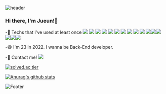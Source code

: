 ![header](https://capsule-render.vercel.app/api?type=slice&color=A8C8F9&height=200&section=header)

### Hi there, I'm Jueun!👋

-🌱 Techs that I've used at least once <img src="https://img.shields.io/badge/C-A8B9CC?style=flat-square&logo=C&logoColor=white"/></a>
<img src="https://img.shields.io/badge/C++-00599C?style=flat-square&logo=C%2B%2B&logoColor=white"/></a> <img src="https://img.shields.io/badge/Kotlin-0095D5?style=flat-square&logo=Kotlin&logoColor=white"/></a> <img src="https://img.shields.io/badge/Python-3776AB?style=flat-square&logo=Python&logoColor=white"/></a> <img src="https://img.shields.io/badge/Java-007396?style=flat-square&logo=Java&logoColor=white"/></a> <img src="https://img.shields.io/badge/SpringBoot-6DB33F?style=flat-square&logo=Spring&logoColor=white"/></a> <img src="https://img.shields.io/badge/MySQL-4479A1?style=flat-square&logo=MySQL&logoColor=white"/></a> <img src="https://img.shields.io/badge/MariaDB-003545?style=flat-square&logo=MariaDB&logoColor=white"/></a> <img src="https://img.shields.io/badge/Amazon AWS-232F3E?style=flat-square&logo=Amazon AWS&logoColor=white"/> </a> <img src="https://img.shields.io/badge/Travis CI-3EAAAF?style=flat-square&logo=Travis CI&logoColor=white"/> </a> <img src="https://img.shields.io/badge/Notion-000000?style=flat-square&logo=Notion&logoColor=white"/></a><img src="https://img.shields.io/badge/Postman-FF6C37?style=flat-square&logo=Postman&logoColor=white"/></a><img src="https://img.shields.io/badge/Firebase-FFCA28?style=flat-square&logo=Firebase&logoColor=white"/></a> <img src="https://img.shields.io/badge/Slack-4A154B?style=flat-square&logo=slack&logoColor=white"/></a><img src="https://img.shields.io/badge/Notion-000000?style=flat-square&logo=Notion&logoColor=white"/></a><img src="https://img.shields.io/badge/Github-181717?style=flat-square&logo=Github&logoColor=white"/></a>

-😄 I'm 23 in 2022. I wanna be Back-End developer.

-📱 Contact me! <img src="http://img.shields.io/badge/-Instagram-E4405F?style=flat&logo=Instagram&link=https://instagram.com/jeje_0812/" /></a>

[![solved.ac tier](http://mazassumnida.wtf/api/generate_badge?boj=dlwndms0812)](https://solved.ac/dlwndms0812)

[![Anurag's github stats](https://github-readme-stats.vercel.app/api?username=dlwndms0812)](https://github.com/dlwndms0812/github-readme-stats)


![Footer](https://capsule-render.vercel.app/api?type=slice&color=A8C8F9&height=200&section=footer)
